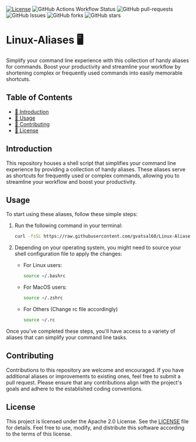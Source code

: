 [![License](https://img.shields.io/badge/License-Apache_2.0-blue.svg)](https://img.shields.io/github/license/gvatsal60/Linux-Aliases)
![GitHub Actions Workflow Status](https://img.shields.io/github/actions/workflow/status/gvatsal60/Linux-Aliases/ShellCheck.yml)
![GitHub pull-requests](https://img.shields.io/github/issues-pr/gvatsal60/Linux-Aliases)
![GitHub Issues](https://img.shields.io/github/issues/gvatsal60/Linux-Aliases)
![GitHub forks](https://img.shields.io/github/forks/gvatsal60/Linux-Aliases)
![GitHub stars](https://img.shields.io/github/stars/gvatsal60/Linux-Aliases)


# Linux-Aliases 🖥️

Simplify your command line experience with this collection of handy aliases for commands. Boost your productivity and streamline your workflow by shortening complex or frequently used commands into easily memorable shortcuts.

## Table of Contents
- [📝 Introduction](#introduction)
- [🚀 Usage](#usage)
- [🤝 Contributing](#contributing)
- [📄 License](#license)

## Introduction
This repository houses a shell script that simplifies your command line experience by providing a collection of handy aliases. These aliases serve as shortcuts for frequently used or complex commands, allowing you to streamline your workflow and boost your productivity.

## Usage
To start using these aliases, follow these simple steps:

1. Run the following command in your terminal:
    ```sh
    curl -fsSL https://raw.githubusercontent.com/gvatsal60/Linux-Aliases/master/main.sh | sh
    ```

2. Depending on your operating system, you might need to source your shell configuration file to apply the changes:
   - For Linux users:
     ```sh
     source ~/.bashrc
     ```
   - For MacOS users:
     ```sh
     source ~/.zshrc
     ```
   - For Others (Change rc file accordingly)
     ```sh
     source ~/.rc
     ```

Once you've completed these steps, you'll have access to a variety of aliases that can simplify your command line tasks.

## Contributing
Contributions to this repository are welcome and encouraged. If you have additional aliases or improvements to existing ones, feel free to submit a pull request. Please ensure that any contributions align with the project's goals and adhere to the established coding conventions.

## License
This project is licensed under the Apache 2.0 License. See the [LICENSE](https://www.apache.org/licenses/LICENSE-2.0) file for details. Feel free to use, modify, and distribute this software according to the terms of this license.

